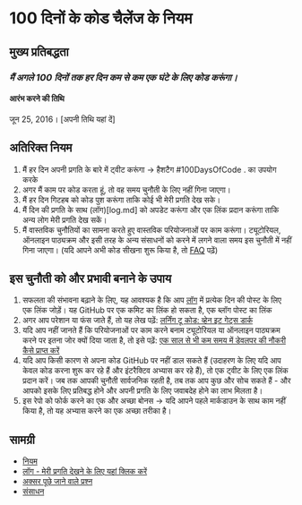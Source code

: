 # 100 दिनों के कोड चैलेंज के नियम

## मुख्य प्रतिबद्धता

### _मैं अगले 100 दिनों तक हर दिन कम से कम एक घंटे के लिए कोड करूंगा।_

#### आरंभ करने की तिथि

जून 25, 2016। [अपनी तिथि यहां दें]

## अतिरिक्त नियम

1. मैं हर दिन अपनी प्रगति के बारे में ट्वीट करूंगा -> हैशटैग #100DaysOfCode . का उपयोग करके
2. अगर मैं काम पर कोड करता हूं, तो वह समय चुनौती के लिए नहीं गिना जाएगा।
3. मैं हर दिन गिटहब को कोड पुश करूंगा ताकि कोई भी मेरी प्रगति देख सके।
4. मैं दिन की प्रगति के साथ (लॉग)[log.md] को अपडेट करूंगा और एक लिंक प्रदान करूंगा ताकि अन्य लोग मेरी प्रगति देख सकें।
5. मैं वास्तविक चुनौतियों का सामना करते हुए वास्तविक परियोजनाओं पर काम करूंगा। ट्यूटोरियल, ऑनलाइन पाठ्यक्रम और इसी तरह के अन्य संसाधनों को करने में लगने वाला समय इस चुनौती में नहीं गिना जाएगा। (यदि आपने अभी कोड सीखना शुरू किया है, तो [FAQ](FAQ.md) पढ़ें)

## इस चुनौती को और प्रभावी बनाने के उपाय

1. सफलता की संभावना बढ़ाने के लिए, यह आवश्यक है कि आप [लॉग](log.md) में प्रत्येक दिन की पोस्ट के लिए एक लिंक जोड़ें। यह GitHub पर एक कमिट का लिंक हो सकता है, एक ब्लॉग पोस्ट का लिंक
2. अगर आप परेशान या फंस जाते हैं, तो यह लेख पढ़ें: [लर्निंग टू कोड: व्हेन इट गेट्स डार्क](https://www.freecodecamp.org/news/learning-to-code-when-it-gets-dark-e485edfb58fd/)
3. यदि आप नहीं जानते हैं कि परियोजनाओं पर काम करने बनाम ट्यूटोरियल या ऑनलाइन पाठ्यक्रम करने पर इतना जोर क्यों दिया जाता है, तो इसे पढ़ें: [एक साल से भी कम समय में डेवलपर की नौकरी कैसे प्राप्त करें](https://www.freecodecamp.org/news/how-to-get-a-developer-job-in-less-than-a-year-c27bbfe71645/)
4. यदि आप किसी कारण से अपना कोड GitHub पर नहीं डाल सकते हैं (उदाहरण के लिए यदि आप केवल कोड करना शुरू कर रहे हैं और इंटरैक्टिव अभ्यास कर रहे हैं), तो एक ट्वीट के लिए एक लिंक प्रदान करें। जब तक आपकी चुनौती सार्वजनिक रहती है, तब तक आप कुछ और सोच सकते हैं - और आपको इसके लिए प्रतिबद्ध होने और अपनी प्रगति के लिए जवाबदेह होने का लाभ मिलता है।
5. इस रेपो को फोर्क करने का एक और अच्छा बोनस -> यदि आपने पहले मार्कडाउन के साथ काम नहीं किया है, तो यह अभ्यास करने का एक अच्छा तरीका है।

## सामग्री

- [नियम](rules.md)
- [लॉग - मेरी प्रगति देखने के लिए यहां क्लिक करें](log.md)
- [अक्सर पूछे जाने वाले प्रश्न](FAQ.md)
- [संसाधन](resources.md)
